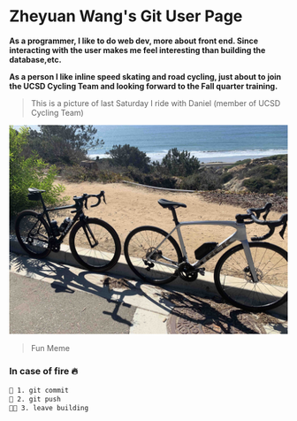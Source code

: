 # Zheyuan Wang's Git User Page

**As a programmer, I like to do web dev, more about front end. Since interacting with the user makes me feel
interesting than building the database,etc.**

**As a person I like inline speed skating and road cycling, just about to join the UCSD Cycling Team and looking forward
to the Fall quarter training.**

> This is a picture of last Saturday I ride with Daniel (member of UCSD Cycling Team)

<!-- <picture>
  <srcset = "https://github.com/Alex-Wang1/CSE-110-Lab_0/blob/main/IMG_4271.jpg?raw=true">
  <img alt = "picture of riding with Dan">
</picture> -->
![picture of riding with Dan](https://github.com/Alex-Wang1/CSE-110-Lab_0/blob/main/IMG_4271.jpg?raw=true)
  
> Fun Meme
### In case of fire 🔥
```
💬 1. git commit
💾 2. git push
🏃🏻 3. leave building
```
